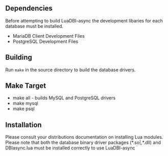 ## Dependencies

Before attempting to build LuaDBI-async the development libaries for each database
must be installed.

 * MariaDB Client Development Files
 * PostgreSQL Development Files
  
## Building 

Run `make` in the source directory to build the database drivers.


## Make Target

 * make all - builds MySQL and PostgreSQL drivers
 * make mysql
 * make psql

## Installation

Please consult your distributions documentation on installing Lua modules.
Please note that both the database binary driver packages (\*.so|,\*.dll) and DBIasync.lua
must be installed correctly to use LuaDBI-async

